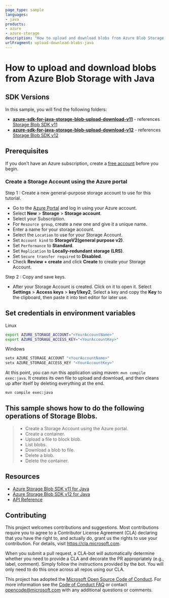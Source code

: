 ```yaml
---
page_type: sample
languages: 
- java
products:
- azure
- azure-storage
description: "How to upload and download blobs from Azure Blob Storage with Java."
urlFragment: upload-download-blobs-java
---
```


# How to upload and download blobs from Azure Blob Storage with Java

## SDK Versions
In this sample, you will find the following folders:
* **[azure-sdk-for-java-storage-blob-upload-download-v11][azure-sdk-blob-v11-folder]** - references [Storage Blob SDK v11][SDK-v11]
* **[azure-sdk-for-java-storage-blob-upload-download-v12][azure-sdk-blob-v12-folder]** - references [Storage Blob SDK v12][SDK-v12]

## Prerequisites
If you don't have an Azure subscription, create a [free account] before you begin.

### Create a Storage Account using the Azure portal

Step 1 : Create a new general-purpose storage account to use for this tutorial.

*  Go to the [Azure Portal] and log in using your Azure account.
*  Select **New** > **Storage** > **Storage account**.
*  Select your Subscription.
*  For `Resource group`, create a new one and give it a unique name.
*  Enter a name for your storage account.
*  Select the `Location` to use for your Storage Account.
*  Set `Account kind` to **StorageV2(general purpose v2)**.
*  Set `Performance` to **Standard**.
*  Set `Replication` to **Locally-redundant storage (LRS)**.
*  Set `Secure transfer required` to **Disabled**.
*  Check **Review + create** and click **Create** to create your Storage Account.

Step 2 : Copy and save keys.

 * After your Storage Account is created. Click on it to open it. Select **Settings** > **Access keys** > **key1/key2**, Select a key and copy the **Key** to the clipboard, then paste it into text editor for later use.

## Set credentials in environment variables 

Linux
``` bash
export AZURE_STORAGE_ACCOUNT="<YourAccountName>"
export AZURE_STORAGE_ACCESS_KEY="<YourAccountKey>"
```

Windows
``` cmd
setx AZURE_STORAGE_ACCOUNT "<YourAccountName>"
setx AZURE_STORAGE_ACCESS_KEY "<YourAccountKey>"
```

At this point, you can run this application using maven: `mvn compile exec:java`. It creates its own file to upload and download, and then cleans up after itself by deleting everything at the end.

``` cmd
mvn compile exec:java
```

## This sample shows how to do the following operations of Storage Blobs. 

> * Create a Storage Account using the Azure portal.
> * Create a container.
> * Upload a file to block blob.
> * List blobs.
> * Download a blob to file.
> * Delete a blob.
> * Delete the container.

## Resources

* [Azure Storage Blob SDK v11 for Java][SDK-v11]
* [Azure Storage Blob SDK v12 for Java][SDK-v12]
* [API Reference][API Reference]

## Contributing

This project welcomes contributions and suggestions.  Most contributions require you to agree to a
Contributor License Agreement (CLA) declaring that you have the right to, and actually do, grant us
the rights to use your contribution. For details, visit https://cla.microsoft.com.

When you submit a pull request, a CLA-bot will automatically determine whether you need to provide
a CLA and decorate the PR appropriately (e.g., label, comment). Simply follow the instructions
provided by the bot. You will only need to do this once across all repos using our CLA.

This project has adopted the [Microsoft Open Source Code of Conduct].
For more information see the [Code of Conduct FAQ] or
contact [opencode@microsoft.com] with any additional questions or comments.

<!-- LINKS -->
[azure-sdk-blob-v11-folder]: https://github.com/Azure-Samples/azure-sdk-for-java-storage-blob-upload-download/tree/master/azure-sdk-for-java-storage-blob-upload-download-v11
[azure-sdk-blob-v12-folder]: https://github.com/Azure-Samples/azure-sdk-for-java-storage-blob-upload-download/tree/master/azure-sdk-for-java-storage-blob-upload-download-v12
[free account]: https://azure.microsoft.com/free/?WT.mc_id=A261C142F
[Azure Portal]: https://portal.azure.com
[SDK-v11]: https://search.maven.org/artifact/com.microsoft.azure/azure-storage-blob/11.0.0/jar
[SDK-v12]: https://search.maven.org/artifact/com.azure/azure-storage-blob/12.0.0/jar
[API Reference]: http://azure.github.io/azure-sdk-for-java/
[Microsoft Open Source Code of Conduct]: https://opensource.microsoft.com/codeofconduct/
[Code of Conduct FAQ]: https://opensource.microsoft.com/codeofconduct/faq/
[opencode@microsoft.com]: mailto:opencode@microsoft.com
